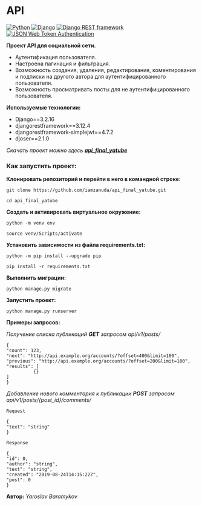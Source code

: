 # API

[![Python](https://img.shields.io/badge/-Python-464646??style=flat-square&logo=Python)](https://www.python.org/)
[![Django](https://img.shields.io/badge/-Django-464646??style=flat-square&logo=Django)](https://www.djangoproject.com/)
[![Django REST framework](https://img.shields.io/badge/-Django%20REST%20framework-464646??style=flat-square&logo=Django)]([https://www.djangoproject.com/](https://www.django-rest-framework.org/))
[![JSON Web Token Authentication](https://img.shields.io/badge/-JWT%20Authentication-464646??style=flat-square&logo=Django)](https://www.django-rest-framework.org/api-guide/authentication/#json-web-token-authentication)

**Проект API для социальной сети.**
+ Аутентификация пользователя.
+ Настроена пагинация и фильтрация.
+ Возможность создания, удаления, редактирования, коментирования и подписки на другого автора для аутентифицированного пользователя.
+ Возможность просматривать посты для не аутентифицированного пользователя.

**Используемые технологии:**
+ Django==3.2.16
+ djangorestframework==3.12.4
+ djangorestframework-simplejwt==4.7.2
+ djoser==2.1.0

_Скачать проект можно здесь [**api_final_yatube**](https://github.com/iamzanuda/api_final_yatube)_

### Как запустить проект:

**Клонировать репозиторий и перейти в него в командной строке:**

```
git clone https://github.com/iamzanuda/api_final_yatube.git
```

```
cd api_final_yatube
```

**Cоздать и активировать виртуальное окружение:**

```
python -m venv env
```

```
source venv/Scripts/activate
```

**Установить зависимости из файла requirements.txt:**

```
python -m pip install --upgrade pip
```

```
pip install -r requirements.txt
```

**Выполнить миграции:**

```
python manage.py migrate
```

**Запустить проект:**

```
python manage.py runserver
```
**Примеры запросов:**

_Получение списка публикаций **GET** запросом api/v1/posts/_

```
{
"count": 123,
"next": "http://api.example.org/accounts/?offset=400&limit=100",
"previous": "http://api.example.org/accounts/?offset=200&limit=100",
"results": [
          {}
]
}
```

_Добавление нового комментария к публикации **POST** запросом api/v1/posts/{post_id}/comments/_

```
Request

{
"text": "string"
}
```
```
Response

{
"id": 0,
"author": "string",
"text": "string",
"created": "2019-08-24T14:15:22Z",
"post": 0
}
```
**Автор:** _Yaroslav Baramykov_
